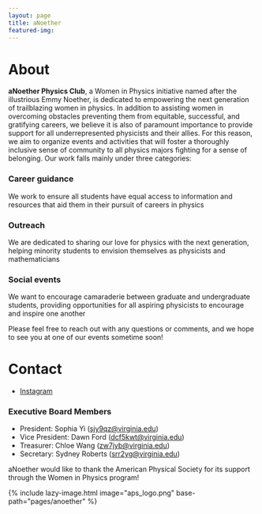 ```yaml
---
layout: page
title: aNoether
featured-img: 
---
```


# About

**aNoether Physics Club**, a Women in Physics initiative named after the illustrious Emmy Noether, is dedicated to empowering the next generation of trailblazing women in physics. In addition to assisting women in overcoming obstacles preventing them from equitable, successful, and gratifying careers, we believe it is also of paramount importance to provide support for all underrepresented physicists and their allies. For this reason, we aim to organize events and activities that will foster a thoroughly inclusive sense of community to all physics majors fighting for a sense of belonging. Our work falls mainly under three categories:

### Career guidance

We work to ensure all students have equal access to information and resources that aid them in their pursuit of careers in physics

### Outreach

We are dedicated to sharing our love for physics with the next generation, helping minority students to envision themselves as physicists and mathematicians 

### Social events

We want to encourage camaraderie between graduate and undergraduate students, providing opportunities for all aspiring physicists to encourage and inspire one another 

Please feel free to reach out with any questions or comments, and we hope to see you at one of our events sometime soon! 

# Contact

- [Instagram](https://www.instagram.com/physwomenatuva/)

### Executive Board Members

- President: Sophia Yi (sjy9qz@virginia.edu)
- Vice President: Dawn Ford (dcf5kwt@virginia.edu)
- Treasurer: Chloe Wang (zw7jyb@virginia.edu)
- Secretary: Sydney Roberts (srr2yg@virginia.edu)

aNoether would like to thank the American Physical Society for its support through the Women in Physics program!



{% include lazy-image.html image="aps_logo.png" base-path="pages/anoether" %}